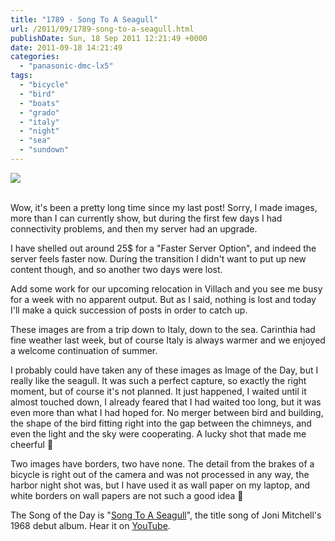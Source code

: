 ```yaml
---
title: "1789 - Song To A Seagull"
url: /2011/09/1789-song-to-a-seagull.html
publishDate: Sun, 18 Sep 2011 12:21:49 +0000
date: 2011-09-18 14:21:49
categories: 
  - "panasonic-dmc-lx5"
tags: 
  - "bicycle"
  - "bird"
  - "boats"
  - "grado"
  - "italy"
  - "night"
  - "sea"
  - "sundown"
---
```

<div class="container">
<div class="center"><a target="_blank" href="https://d25zfm9zpd7gm5.cloudfront.net/1200x1200/2011/20110912_184805_ps.jpg"><img src="https://d25zfm9zpd7gm5.cloudfront.net/0600x0600/2011/20110912_184805_ps.jpg" /></a></div>
</div>
<br />

Wow, it's been a pretty long time since my last post! Sorry, I made images, more than I can currently show, but during the first few days I had connectivity problems, and then my server had an upgrade.

<a target="_blank" href="https://d25zfm9zpd7gm5.cloudfront.net/1200x1200/2011/20110912_172651.JPG"><img style="margin: 0pt 0px 0pt 10px; float: right;" src="https://d25zfm9zpd7gm5.cloudfront.net/0150x0150/2011/20110912_172651.JPG" alt="" border="0" /></a> I have shelled out around 25$ for a "Faster Server Option", and indeed the server feels faster now. During the transition I didn't want to put up new content though, and so another two days were lost.

<a target="_blank" href="https://d25zfm9zpd7gm5.cloudfront.net/1200x1200/2011/20110912_192639_ps.jpg"><img style="margin: 0pt 10px 0pt 0px; float: left;" src="https://d25zfm9zpd7gm5.cloudfront.net/0150x0150/2011/20110912_192639_ps.jpg" alt="" border="0" /></a> Add some work for our upcoming relocation in Villach and you see me busy for a week with no apparent output. But as I said, nothing is lost and today I'll make a quick succession of posts in order to catch up.

These images are from a trip down to Italy, down to the sea. Carinthia had fine weather last week, but of course Italy is always warmer and we enjoyed a welcome continuation of summer.

<a target="_blank" href="https://d25zfm9zpd7gm5.cloudfront.net/1200x1200/2011/20110912_200310_ps.jpg"><img style="margin: 0pt 0px 0pt 10px; float: right;" src="https://d25zfm9zpd7gm5.cloudfront.net/0150x0150/2011/20110912_200310_ps.jpg" alt="" border="0" /></a> I probably could have taken any of these images as Image of the Day, but I really like the seagull. It was such a perfect capture, so exactly the right moment, but of course it's not planned. It just happened, I waited until it almost touched down, I already feared that I had waited too long, but it was even more than what I had hoped for. No merger between bird and building, the shape of the bird fitting right into the gap between the chimneys, and even the light and the sky were cooperating. A lucky shot that made me cheerful 🙂

 Two images have borders, two have none. The detail from the brakes of a bicycle is right out of the camera and was not processed in any way, the harbor night shot was, but I have used it as wall paper on my laptop, and white borders on wall papers are not such a good idea 🙂

The Song of the Day is "<a href="http://www.lyricsmode.com/lyrics/j/joni_mitchell/song_to_a_seagull.html" target="_blank">Song To A Seagull</a>", the title song of Joni Mitchell's 1968 debut album. Hear it on <a href="http://www.youtube.com/watch?v=EuHx9TvWbkA" target="_blank">YouTube</a>.
